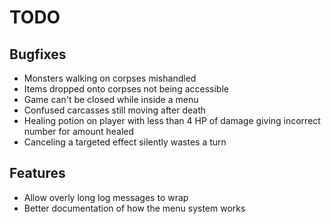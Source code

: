 # TODO

## Bugfixes

* Monsters walking on corpses mishandled
* Items dropped onto corpses not being accessible
* Game can't be closed while inside a menu
* Confused carcasses still moving after death
* Healing potion on player with less than 4 HP of damage giving incorrect number for amount healed
* Canceling a targeted effect silently wastes a turn

## Features

* Allow overly long log messages to wrap
* Better documentation of how the menu system works
